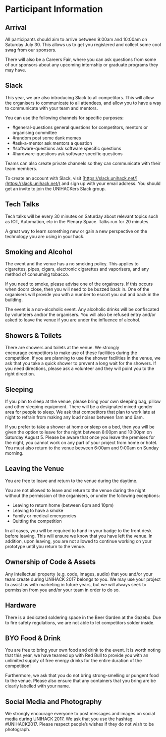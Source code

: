 # Participant Information

## Arrival

All participants should aim to arrive between 9:00am and 10:00am on Saturday
July 30. This allows us to get you registered and collect some cool swag from
our sponsors.

There will also be a Careers Fair, where you can ask questions from some
of our sponsors about any upcoming internship or graduate programs they may
have.

## Slack

This year, we are also introducing Slack to all competitors. This will allow the
organisers to communicate to all attendees, and allow you to have a way to
communicate with your team and mentors.

You can use the following channels for specific purposes:
- #general-questions general questions for competitors, mentors or organising
committee
- #random post some dank memes
- #ask-a-mentor ask mentors a question
- #software-questions ask software specific questions
- #hardware-questions ask software specific questions

Teams can also create private channels so they can communicate with their team
members.

To create an account with Slack, visit [https://slack.unihack.net/](https://slack.unihack.net/)
and sign up with your email address. You should get an invite to join the
UNIHACKers Slack group.

## Tech Talks

Tech talks will be every 30 minutes on Saturday about relevant topics such as
IOT, Automation, etc in the Plenary Space. Talks run for 20 minutes.

A great way to learn something new or gain a new perspective on the technology
you are using in your hack.

## Smoking and Alcohol

The event and the venue has a no smoking policy. This applies to cigarettes,
pipes, cigars, electronic cigarettes and vaporisers, and any method of
consuming tobacco.

If you need to smoke, please advise one of the orgainsers. If this occurs when
doors close, then you will need to be buzzed back in. One of the organisers will
provide you with a number to escort you out and back in the building.

The event is a non-alcoholic event. Any alcoholic drinks will be confiscated by
volunteers and/or the organisers. You will also be refused entry and/or asked to
leave the venue if you are under the influence of alcohol.

## Showers & Toilets

There are showers and toilets at the venue. We strongly encourage competitors to make use of these facilities during the competition. If you are planning to use the shower facilities in the venue, we ask that you take a quick shower to prevent a long wait for the showers.
If you need directions, please ask a volunteer and they will point you to the right direction.

## Sleeping

If you plan to sleep at the venue, please bring your own sleeping bag, pillow
and other sleeping equipment. There will be a designated mixed-gender area for
people to sleep. We ask that competitors that plan to work late at night to
refrain from making any loud noises between 1am and 6am.

If you prefer to take a shower at home or sleep on a bed, then you will be given
the option to leave for the night between 8:00pm and 10:00pm on Saturday August 5.
Please be aware that once you leave the premises for the night, you cannot work
on any part of your project from home or hotel. You must also return to the
venue between 6:00am and 9:00am on Sunday morning.

## Leaving the Venue

You are free to leave and return to the venue during the daytime.

You are not allowed to leave and return to the venue during the night without
the permission of the organisers, or under the following exceptions:

- Leaving to return home (between 8pm and 10pm)
-	Leaving to have a smoke
-	Family or medical emergencies
-	Quitting the competition

In all cases, you will be required to hand in your badge to the front desk
before leaving. This will ensure we know that you have left the venue. In
addition, upon leaving, you are not allowed to continue working on your
prototype until you return to the venue.

## Ownership of Code & Assets

Any intellectual property (e.g. code, images, audio) that you and/or your team
create during UNIHACK 2017 belongs to you. We may use your project to assist us
with marketing in future years, but we will always seek to permission from you
and/or your team in order to do so.

## Hardware

There is a dedicated soldering space in the Beer Garden at the Gazebo. Due to
fire safety regulations, we are not able to let competitors solder inside.

## BYO Food & Drink

You are free to bring your own food and drink to the event. It is worth noting
that this year, we have teamed up with Red Bull to provide you with an unlimited
supply of free energy drinks for the entire duration of the competition!

Furthermore, we ask that you do not bring strong-smelling or pungent food to the
venue. Please also ensure that any containers that you bring are be clearly
labelled with your name.

## Social Media and Photography

We strongly encourage everyone to post messages and images on social media
during UNIHACK 2017. We ask that you use the hashtag #UNIHACK2017. Please
respect people’s wishes if they do not wish to be photograph.
